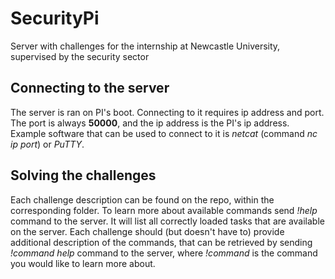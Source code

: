 # SecurityPi

Server with challenges for the internship at Newcastle University, supervised by the security sector

## Connecting to the server

The server is ran on PI's boot. Connecting to it requires ip address and port. The port is always **50000**, and the ip address is the PI's ip address. Example software that can be used to connect to it is *netcat* (command *nc ip port*) or *PuTTY*.

## Solving the challenges

Each challenge description can be found on the repo, within the corresponding folder. To learn more about available commands send *!help* command to the server. It will list all correctly loaded tasks that are available on the server. Each challenge should (but doesn't have to) provide additional description of the commands, that can be retrieved by sending *!command help* command to the server, where *!command* is the command you would like to learn more about.

